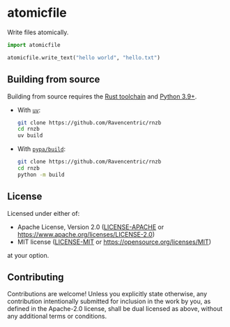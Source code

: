 # atomicfile

Write files atomically.

```py
import atomicfile

atomicfile.write_text("hello world", "hello.txt")
```


## Building from source

Building from source requires the [Rust toolchain](https://rustup.rs/) and [Python 3.9+](https://www.python.org/downloads/).

- With [`uv`](https://docs.astral.sh/uv/):

  ```bash
  git clone https://github.com/Ravencentric/rnzb
  cd rnzb
  uv build
  ```

- With [`pypa/build`](https://github.com/pypa/build):

  ```bash
  git clone https://github.com/Ravencentric/rnzb
  cd rnzb
  python -m build
  ```

## License

Licensed under either of:

- Apache License, Version 2.0 ([LICENSE-APACHE](https://github.com/Ravencentric/rnzb/blob/main/LICENSE-APACHE) or <https://www.apache.org/licenses/LICENSE-2.0>)
- MIT license ([LICENSE-MIT](https://github.com/Ravencentric/rnzb/blob/main/LICENSE-MIT) or <https://opensource.org/licenses/MIT>)

at your option.

## Contributing

Contributions are welcome! Unless you explicitly state otherwise, any contribution intentionally submitted for inclusion in the work by you, as defined in the Apache-2.0 license, shall be dual licensed as above, without any additional terms or conditions.
